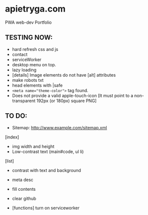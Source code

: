 # apietryga.com
PWA web-dev Portfolio

## TESTING NOW:
  - hard refresh css and js
  - contact
  - serviceWorker
  - desktop menu on top.
  - lazy loading
  - [details] Image elements do not have [alt] attributes
  - make robots txt
  - head elements with |safe
  - `<meta name="theme-color">` tag found.
  - Does not provide a valid apple-touch-icon [It must point to a non-transparent 192px (or 180px) square PNG]


## TO DO:
  - Sitemap: http://www.example.com/sitemap.xml

  [index]
  - img width and height
  - Low-contrast text (main#code, ul li)

  [list]
  - contrast with text and background
  - meta desc


  - fill contents
  - clear github
  - [functions] turn on serviceworker


